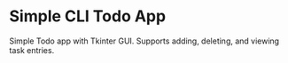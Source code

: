 # Simple CLI Todo App
Simple Todo app with Tkinter GUI. Supports adding, deleting, and viewing task entries.
